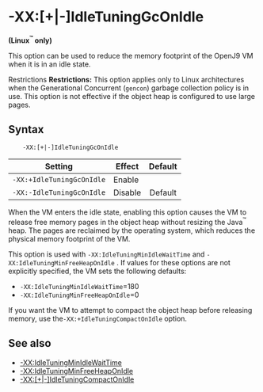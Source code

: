 <!--
* Copyright (c) 2017, 2018 IBM Corp. and others
*
* This program and the accompanying materials are made
* available under the terms of the Eclipse Public License 2.0
* which accompanies this distribution and is available at
* https://www.eclipse.org/legal/epl-2.0/ or the Apache
* License, Version 2.0 which accompanies this distribution and
* is available at https://www.apache.org/licenses/LICENSE-2.0.
*
* This Source Code may also be made available under the
* following Secondary Licenses when the conditions for such
* availability set forth in the Eclipse Public License, v. 2.0
* are satisfied: GNU General Public License, version 2 with
* the GNU Classpath Exception [1] and GNU General Public
* License, version 2 with the OpenJDK Assembly Exception [2].
*
* [1] https://www.gnu.org/software/classpath/license.html
* [2] http://openjdk.java.net/legal/assembly-exception.html
*
* SPDX-License-Identifier: EPL-2.0 OR Apache-2.0 OR GPL-2.0 WITH
* Classpath-exception-2.0 OR LicenseRef-GPL-2.0 WITH Assembly-exception
-->

# -XX:\[+|-\]IdleTuningGcOnIdle  

**(Linux<sup>&trade;</sup> only)**

This option can be used to reduce the memory footprint of the OpenJ9 VM when it is in an idle state.

<i class="fa fa-exclamation-triangle" aria-hidden="true"></i><span class="sr-only">Restrictions</span> **Restrictions:** This option applies only to Linux architectures when the Generational Concurrent (`gencon`) garbage collection policy is in use. This option is not effective if the object heap is configured to use large pages.

## Syntax

        -XX:[+|-]IdleTuningGcOnIdle

| Setting                   | Effect  | Default                                                                            |
|---------------------------|---------|:----------------------------------------------------------------------------------:|
| `-XX:+IdleTuningGcOnIdle` | Enable  |                                                                                    |
| `-XX:-IdleTuningGcOnIdle` | Disable | <i class="fa fa-check" aria-hidden="true"></i><span class="sr-only">Default</span> |


When the VM enters the idle state, enabling this option causes the VM to release free memory pages in the object heap without resizing the Java<sup>&trade;</sup> heap. The pages are reclaimed by the operating system, which reduces the physical memory footprint of the VM.

This option is used with `-XX:IdleTuningMinIdleWaitTime` and `-XX:IdleTuningMinFreeHeapOnIdle` . If values for these options are not explicitly specified, the VM sets the following defaults:

-   `-XX:IdleTuningMinIdleWaitTime`=180
-   `-XX:IdleTuningMinFreeHeapOnIdle`=0


If you want the VM to attempt to compact the object heap before releasing memory, use the`-XX:+IdleTuningCompactOnIdle` option.

## See also

- [-XX:IdleTuningMinIdleWaitTime](xxidletuningminidlewaittime.md)
- [-XX:IdleTuningMinFreeHeapOnIdle](xxidletuningminfreeheaponidle.md)
- [-XX:\[+|-\]IdleTuningCompactOnIdle](xxidletuningcompactonidle.md)


<!-- ==== END OF TOPIC ==== xxidletuninggconidle.md ==== -->
